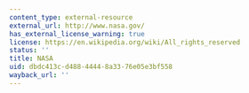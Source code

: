```yaml
---
content_type: external-resource
external_url: http://www.nasa.gov/
has_external_license_warning: true
license: https://en.wikipedia.org/wiki/All_rights_reserved
status: ''
title: NASA
uid: dbdc413c-d488-4444-8a33-76e05e3bf558
wayback_url: ''
---
```

